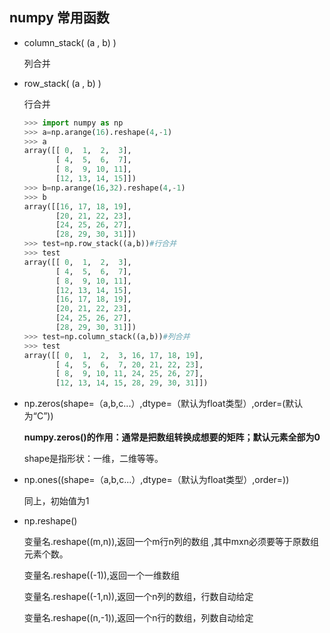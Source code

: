 ## numpy 常用函数

+ column_stack( (a , b) )

  列合并

+ row_stack( (a , b) )

  行合并

  ```python
  >>> import numpy as np
  >>> a=np.arange(16).reshape(4,-1)
  >>> a
  array([[ 0,  1,  2,  3],
         [ 4,  5,  6,  7],
         [ 8,  9, 10, 11],
         [12, 13, 14, 15]])
  >>> b=np.arange(16,32).reshape(4,-1)
  >>> b
  array([[16, 17, 18, 19],
         [20, 21, 22, 23],
         [24, 25, 26, 27],
         [28, 29, 30, 31]])
  >>> test=np.row_stack((a,b))#行合并
  >>> test
  array([[ 0,  1,  2,  3],
         [ 4,  5,  6,  7],
         [ 8,  9, 10, 11],
         [12, 13, 14, 15],
         [16, 17, 18, 19],
         [20, 21, 22, 23],
         [24, 25, 26, 27],
         [28, 29, 30, 31]])
  >>> test=np.column_stack((a,b))#列合并
  >>> test
  array([[ 0,  1,  2,  3, 16, 17, 18, 19],
         [ 4,  5,  6,  7, 20, 21, 22, 23],
         [ 8,  9, 10, 11, 24, 25, 26, 27],
         [12, 13, 14, 15, 28, 29, 30, 31]])
  
  ```

+ np.zeros(shape=（a,b,c...）,dtype=（默认为float类型）,order=(默认为“C”))

  **numpy.zeros()的作用：通常是把数组转换成想要的矩阵；默认元素全部为0**

  shape是指形状：一维，二维等等。

+ np.ones((shape=（a,b,c...）,dtype=（默认为float类型）,order=))

  同上，初始值为1

+ np.reshape()

  变量名.reshape((m,n)),返回一个m行n列的数组 ,其中mxn必须要等于原数组元素个数。

  变量名.reshape((-1)),返回一个一维数组 

  变量名.reshape((-1,n)),返回一个n列的数组，行数自动给定

  变量名.reshape((n,-1)),返回一个n行的数组，列数自动给定



